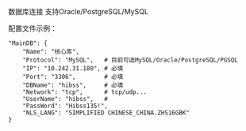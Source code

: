 数据库连接
支持Oracle/PostgreSQL/MySQL

配置文件示例：

	"MainDB": {
		"Name": "核心库",
		"Protocol": "MySQL",   # 目前可选MySQL/Oracle/PostgreSQL/PGSQL
		"IP": "10.242.31.180", # 必填
		"Port": "3306",        # 必填
		"DBName": "hibss",     # 必填
		"Network": "tcp",      # tcp/udp...
		"UserName": "hibss",   # 
		"PassWord": "Hibss135!",
		"NLS_LANG": "SIMPLIFIED CHINESE_CHINA.ZHS16GBK"
	}